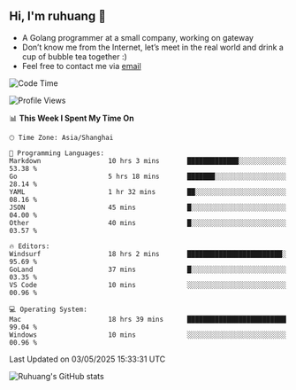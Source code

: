 ## Hi, I'm ruhuang 👋

- A Golang programmer at a small company, working on gateway
- Don’t know me from the Internet, let’s meet in the real world and drink a cup of bubble tea together :)
- Feel free to contact me via [email](mailto:ruhuang2001@gmail.com)
<!--START_SECTION:waka-->
![Code Time](http://img.shields.io/badge/Code%20Time-500%20hrs%2040%20mins-blue)

![Profile Views](http://img.shields.io/badge/Profile%20Views-1-blue)

📊 **This Week I Spent My Time On** 

```text
🕑︎ Time Zone: Asia/Shanghai

💬 Programming Languages: 
Markdown                 10 hrs 3 mins       █████████████░░░░░░░░░░░░   53.38 % 
Go                       5 hrs 18 mins       ███████░░░░░░░░░░░░░░░░░░   28.14 % 
YAML                     1 hr 32 mins        ██░░░░░░░░░░░░░░░░░░░░░░░   08.16 % 
JSON                     45 mins             █░░░░░░░░░░░░░░░░░░░░░░░░   04.00 % 
Other                    40 mins             █░░░░░░░░░░░░░░░░░░░░░░░░   03.57 % 

🔥 Editors: 
Windsurf                 18 hrs 2 mins       ████████████████████████░   95.69 % 
GoLand                   37 mins             █░░░░░░░░░░░░░░░░░░░░░░░░   03.35 % 
VS Code                  10 mins             ░░░░░░░░░░░░░░░░░░░░░░░░░   00.96 % 

💻 Operating System: 
Mac                      18 hrs 39 mins      █████████████████████████   99.04 % 
Windows                  10 mins             ░░░░░░░░░░░░░░░░░░░░░░░░░   00.96 % 
```


 Last Updated on 03/05/2025 15:33:31 UTC
<!--END_SECTION:waka-->

![Ruhuang's GitHub stats](https://github-readme-stats.vercel.app/api?username=ruhuang2001&count_private=true&hide_title=true&show_icons=true&theme=vue)

